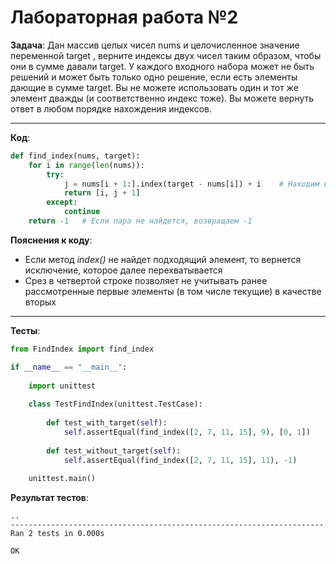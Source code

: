 # Лабораторная работа №2
**Задача**: Дан  массив  целых чисел nums  и  целочисленное значение переменной target  ,  верните  индексы  двух  чисел  таким образом, чтобы  они в сумме давали target. У  каждого  входного набора может не быть решений и может быть только одно решение, если есть элементы дающие в сумме target. Вы  не можете  использовать один и тот  же  элемент  дважды (и соответственно индекс тоже).  Вы  можете  вернуть  ответ  в  любом  порядке нахождения индексов.
___

**Код**:
```python
def find_index(nums, target):
    for i in range(len(nums)):
        try:
            j = nums[i + 1:].index(target - nums[i]) + i    # Находим второй элемент пары
            return [i, j + 1]
        except:
            continue
    return -1   # Если пара не найдется, возвращаем -1
```
**Пояснения к коду**:
- Если метод *index()* не найдет подходящий элемент, то вернется исключение, которое далее перехватывается
- Срез в четвертой строке позволяет не учитывать ранее рассмотренные первые элементы (в том числе текущие) в качестве вторых
___
**Тесты**:
```python
from FindIndex import find_index

if __name__ == "__main__":
    
    import unittest
    
    class TestFindIndex(unittest.TestCase):
    
        def test_with_target(self):
            self.assertEqual(find_index([2, 7, 11, 15], 9), [0, 1])
        
        def test_without_target(self):
            self.assertEqual(find_index([2, 7, 11, 15], 11), -1)
        
    unittest.main()
```
**Результат тестов**:
```
..
----------------------------------------------------------------------
Ran 2 tests in 0.000s

OK
```
